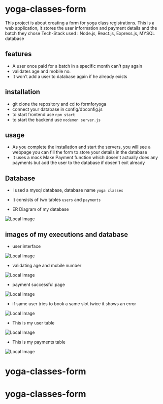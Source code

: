 # yoga-classes-form

This project is about creating a form for yoga class registrations.
This is a web application, it stores the user information and payment details and the batch they chose
Tech-Stack used : Node.js, React.js, Express.js, MYSQL database

## features
- A user once paid for a batch in a specific month can't pay again
- validates age and mobile no.
- It won't add a user to database again if he already exists 

## installation

- git clone the repository and cd to formforyoga
 - connect your database in config/dbconfig.js
- to start frontend use `npm start`
- to start the backend use `nodemon server.js`

## usage 

- As you complete the installation and start the servers, you will see a webpage you can fill the form to store your details in the database
- It uses a mock Make Payment function which dosen't actually does any payments but add the user to the database if dosen't exit already

## Database

- I used a mysql database, database name `yoga classes`
- It consists of two tables `users` and `payments`

- ER Diagram of my database

![Local Image](./public/Screenshot%202023-12-20%20at%2012.23.25%E2%80%AFAM.png)


## images of my executions and database

- user interface 

![Local Image](./public/Screenshot%202023-12-19%20at%2011.34.46%E2%80%AFPM.png)

- validating age and mobile number

![Local Image](./public/Screenshot%202023-12-19%20at%2011.36.15%E2%80%AFPM.png)

- payment successful page

![Local Image](./public/Screenshot%202023-12-19%20at%2011.36.56%E2%80%AFPM.png)

- if same user tries to book a same slot twice it shows an error

![Local Image](./public/Screenshot%202023-12-19%20at%2011.37.22%E2%80%AFPM.png)

- This is my user table

![Local Image](./public/Screenshot%202023-12-19%20at%2011.37.54%E2%80%AFPM.png)

- This is my payments table

![Local Image](./public//Screenshot%202023-12-19%20at%2011.38.06%E2%80%AFPM.png)



# yoga-classes-form
# yoga-classes-form
